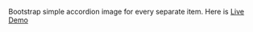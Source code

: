 Bootstrap simple accordion image for every separate item. Here is <a href="https://afsar-uddin.github.io/bs-accordion-style-1/">Live Demo</a>
